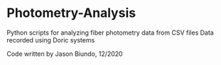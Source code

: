# Photometry-Analysis
Python scripts for analyzing fiber photometry data from CSV files
Data recorded using Doric systems 

Code written by Jason Biundo, 12/2020

